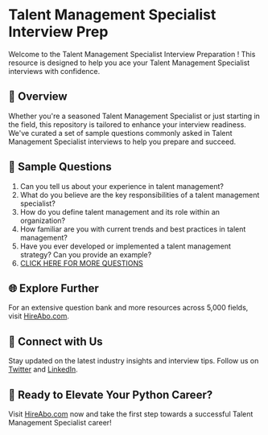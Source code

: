 # Talent Management Specialist Interview Prep

Welcome to the Talent Management Specialist Interview Preparation ! This resource is designed to help you ace your Talent Management Specialist interviews with confidence.

## 🚀 Overview

Whether you're a seasoned Talent Management Specialist or just starting in the field, this repository is tailored to enhance your interview readiness. We've curated a set of sample questions commonly asked in Talent Management Specialist interviews to help you prepare and succeed.

## 📝 Sample Questions

1. Can you tell us about your experience in talent management?
2. What do you believe are the key responsibilities of a talent management specialist?
3. How do you define talent management and its role within an organization?
4. How familiar are you with current trends and best practices in talent management?
5. Have you ever developed or implemented a talent management strategy? Can you provide an example?
6. [CLICK HERE FOR MORE QUESTIONS](https://hireabo.com/job/1_1_46/Talent%20Management%20Specialist)

## 🌐 Explore Further

For an extensive question bank and more resources across 5,000 fields, visit [HireAbo.com](https://www.hireabo.com).

## 📱 Connect with Us

Stay updated on the latest industry insights and interview tips. Follow us on [Twitter](https://twitter.com/hireabo) and [LinkedIn](https://www.linkedin.com/in/hire-abo-3609972a8/).

## 🚀 Ready to Elevate Your Python Career?

Visit [HireAbo.com](https://www.hireabo.com) now and take the first step towards a successful Talent Management Specialist career!